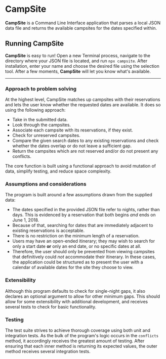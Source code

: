 # CampSite

**CampSite** is a Command Line Interface application that parses a local JSON data file and returns the available campsites for the dates specified within.

## Running CampSite

**CampSite** is easy to run! Open a new Terminal process, navigate to the directory where your JSON file is located, and run `npx campsite`. After installation, enter your name and choose the desired file using the selection tool. After a few moments, **CampSite** will let you know what's available.

***

### Approach to problem solving

At the highest level, CampSite matches up campsites with their reservations and lets the user know whether the requested dates are available. It does so using the following approach:

- Take in the submitted data.
- Look through the campsites.
- Associate each campsite with its reservations, if they exist.
- Check for unreserved campsites.
- Compare the given search dates to any existing reservations and check whether the dates overlap or do not leave a sufficient gap.
- Return the campsites which are not reserved and/or do not present any conflicts.

The core function is built using a functional approach to avoid mutation of data, simplify testing, and reduce space complexity.

### Assumptions and considerations

The program is built around a few assumptions drawn from the supplied data:
- The dates specified in the provided JSON file refer to nights, rather than days. This is evidenced by a reservation that both begins *and* ends on June 1, 2018.
- Because of that, searching for dates that are immediately adjacent to existing reservations is acceptable.
- There is no restriction on the minimum length of a reservation.
- Users may have an open-ended itinerary; they may wish to search for only a start date **or** only an end date, or no specific dates at all.
- Therefore, the user should only be prevented from viewing campsites that definitively could *not* accommodate their itinerary. In these cases, the application could be structured as to present the user with a calendar of available dates for the site they choose to view.

### Extensibility

Although this program defaults to check for single-night gaps, it also declares an optional argument to allow for other minimum gaps. This should allow for some extensibility with additional development, and receives several tests to check for basic functionality.

### Testing

The test suite strives to achieve thorough coverage using both unit and integration tests. As the bulk of the program's logic occurs in the `conflicts` method, it accordingly receives the greatest amount of testing. After ensuring that each inner method is returning its expected values, the outer method receives several integration tests.
